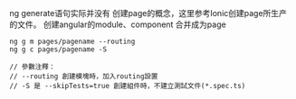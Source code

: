 ng generate语句实际并没有 创建page的概念，这里参考Ionic创建page所生产的文件。
创建angular的module、component 合并成为page
```code
ng g m pages/pagename --routing
ng g c pages/pagename -S

// 參數注釋：
// --routing 創建模塊時，加入routing設置
// -S 是 --skipTests=true 創建組件時，不建立測試文件(*.spec.ts)
```


